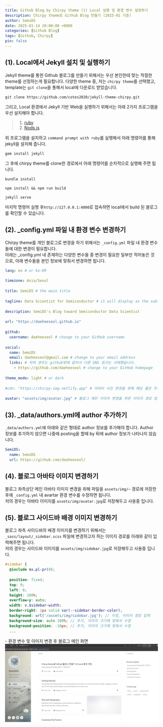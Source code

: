 ```yaml
---
title: Github Blog by Chirpy theme (1) Local 실행 및 환경 변수 설정하기
description: Chirpy theme로 Github Blog 만들기 (2025-01 기준)
author: SemiDS
date: 2025-01-14 20:00:00 +0900
categories: [Github Blog]
tags: [Github, Chirpy]
pin: false
---
```


## (1). Local에서 Jekyll 설치 및 실행하기
Jekyll theme를 통한 Github 블로그를 만들기 위해서는 우선 본인한테 맞는 적절한 theme를 선정하는게 필요합니다. 다양한 theme 중, 저는 `chirpy theme`를 선택했고, template는 `git clone`을 통해서 local에 다운로드 받았습니다. 

```shell
git clone https://github.com/cotes2020/jekyll-theme-chirpy.git
```

그리고, Local 환경에서 Jekyll 기반 Web을 실행하기 위해서는 아래 2가지 프로그램을 우선 설치해야 합니다.

>1. [ruby](https://rubyinstaller.org/)
>2. [Nods.js](https://nodejs.org/ko/download)

위 프로그램을 설치하고 `command prompt with ruby`를 실행해서 아래 명령어를 통해 jekyll을 설치해 줍니다.

```shell
gem install jekyll 
```

그 후에 chirpy theme를 clone한 경로에서 아래 명령어를 순차적으로 실행해 주면 됩니다.

```shell
bundle install
```

```shell
npm install && npm run build
```

```shell
jekyll serve
```
마지막 명령어 실행 후`http://127.0.0.1:4000`로 접속하면 local에서 build 된 블로그를 확인할 수 있습니다.

## (2). _config.yml 파일 내 환경 변수 변경하기

Chirpy theme를 개인 블로그로 변경을 하기 위해서는 `_config.yml` 파일 내 환경 변수들에 대한 변경이 필요합니다.  
아래는 _config.yml 내 존재하는 다양한 변수들 중 변경이 필요한 일부만 적어놓은 것으로, 아래 변수들을 본인 정보에 맞춰서 변경하면 됩니다.

```yaml
lang: en # or ko-KR

timezone: Asia/Seoul

title: SemiDS # the main title

tagline: Data Scientist for Semiconductor # it will display as the subtitle

description: SemiDS's Blog toward Semiconductor Data Scientist

url: "https://daeheeseol.github.io"

github:
  username: daeheeseol # change to your GitHub username

social: 
  name: SemiDS
  email: daeheeseol@gmail.com # change to your email address
  links: # 저의 경우는 github밖에 없어서 다른 SNS 링크는 삭제했습니다.
    - https://github.com/daeheeseol # change to your GitHub homepage

theme_mode: light # or dark

#cdn: "https://chirpy-img.netlify.app" # 아바타 사진 변경을 위해 해당 줄은 주석 처리

avatar: "assets/img/avatar.jpg" # 블로그 메인 이미지 변경을 위한 이미지 경로 입력
```

## (3). _data/authors.yml에 author 추가하기
`_data/authors.yml`에 아래와 같은 형태로 author 정보를 추가해야 합니다. Author 정보를 추가하지 않으면 나중에 posting을 할때 by 뒤에 author 정보가 나타나지 않습니다.

```yaml
SemiDS:
  name: SemiDS
  url: https://github.com/daeheeseol/
```

## (4). 블로그 아바타 이미지 변경하기
블로그 좌측상단 메인 아바타 이미지 변경을 위해 파일을 `assets/img/~` 경로에 저장한 후에 `_config.yml` 내 avartar 환경 변수를 수정하면 됩니다.  
저의 경우는 아바타 이미지를 `assets/img/avatar.jpg`로 저장해두고 사용중 입니다.  

## (5). 블로그 사이드바 배경 이미지 변경하기
블로그 좌측 사이드바의 배경 이미지를 변경하기 위해서는 `_sass/layout/_sidebar.scss` 파일에 변경하고자 하는 이미지 경로를 아래와 같이 입력해주면 됩니다.  
저의 경우는 사이드바 이미지를 `assets/img/sidebar.jpg`로 저장해두고 사용중 입니다. 
 
```scss
#sidebar {
  @include mx.pl-pr(0);

  position: fixed;
  top: 0;
  left: 0;
  height: 100%;
  overflow-y: auto;
  width: v.$sidebar-width;
  border-right: 1px solid var(--sidebar-border-color);
  background: url('/assets/img/sidebar.jpg'); // 수정, 이미지 경로 입력
  background-size: auto 100%; // 추가, 이미지 크기에 맞춰서 수정
  background-position: -10px; // 추가, 이미지 크기에 맞춰서 수정
  ...
```

\- 환경 변수 및 이미지 변경 후 블로그 메인 화면
![blog_main](/assets/img/posting/2025-01-08-github-blog-1_1.png)